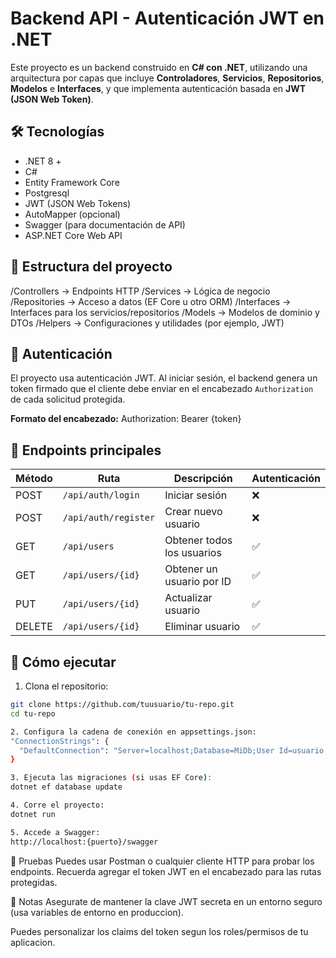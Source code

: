 # Backend API - Autenticación JWT en .NET

Este proyecto es un backend construido en **C# con .NET**, utilizando una arquitectura por capas que incluye **Controladores**, **Servicios**, **Repositorios**, **Modelos** e **Interfaces**, y que implementa autenticación basada en **JWT (JSON Web Token)**.

## 🛠️ Tecnologías

- .NET 8 +
- C#
- Entity Framework Core
- Postgresql
- JWT (JSON Web Tokens)
- AutoMapper (opcional)
- Swagger (para documentación de API)
- ASP.NET Core Web API

## 📁 Estructura del proyecto

/Controllers -> Endpoints HTTP
/Services -> Lógica de negocio
/Repositories -> Acceso a datos (EF Core u otro ORM)
/Interfaces -> Interfaces para los servicios/repositorios
/Models -> Modelos de dominio y DTOs
/Helpers -> Configuraciones y utilidades (por ejemplo, JWT)

## 🔐 Autenticación

El proyecto usa autenticación JWT. Al iniciar sesión, el backend genera un token firmado que el cliente debe enviar en el encabezado `Authorization` de cada solicitud protegida.

**Formato del encabezado:**
Authorization: Bearer {token}

## 🔄 Endpoints principales

| Método | Ruta                 | Descripción                | Autenticación |
| ------ | -------------------- | -------------------------- | ------------- |
| POST   | `/api/auth/login`    | Iniciar sesión             | ❌            |
| POST   | `/api/auth/register` | Crear nuevo usuario        | ❌            |
| GET    | `/api/users`         | Obtener todos los usuarios | ✅            |
| GET    | `/api/users/{id}`    | Obtener un usuario por ID  | ✅            |
| PUT    | `/api/users/{id}`    | Actualizar usuario         | ✅            |
| DELETE | `/api/users/{id}`    | Eliminar usuario           | ✅            |

## 🚀 Cómo ejecutar

1. Clona el repositorio:

```bash
git clone https://github.com/tuusuario/tu-repo.git
cd tu-repo

2. Configura la cadena de conexión en appsettings.json:
"ConnectionStrings": {
  "DefaultConnection": "Server=localhost;Database=MiDb;User Id=usuario;Password=clave;"
}

3. Ejecuta las migraciones (si usas EF Core):
dotnet ef database update

4. Corre el proyecto:
dotnet run

5. Accede a Swagger:
http://localhost:{puerto}/swagger
```

🧪 Pruebas
Puedes usar Postman o cualquier cliente HTTP para probar los endpoints. Recuerda agregar el token JWT en el encabezado para las rutas protegidas.

📌 Notas
Asegurate de mantener la clave JWT secreta en un entorno seguro (usa variables de entorno en produccion).

Puedes personalizar los claims del token segun los roles/permisos de tu aplicacion.
